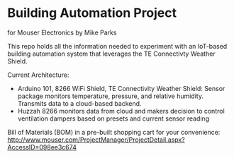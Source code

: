 # Building Automation Project
for Mouser Electronics
by Mike Parks

This repo holds all the information needed to experiment with an IoT-based building automation system that leverages the TE Connectivty Weather Shield.

Current Architecture:
- Arduino 101, 8266 WiFi Shield, TE Connectivity Weather Shield: Sensor package monitors temperature, pressure, and relative humidity. Transmits data to a cloud-based backend.
- Huzzah 8266 monitors data from cloud and makers decision to control ventilation dampers based on presets and current sensor reading

Bill of Materials (BOM) in a pre-built shopping cart for your convenience:
http://www.mouser.com/ProjectManager/ProjectDetail.aspx?AccessID=098ee3c674
